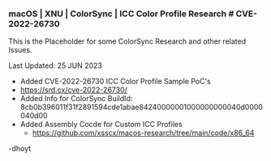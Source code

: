 ### macOS | XNU | ColorSync | ICC Color Profile Research # CVE-2022-26730

This is the Placeholder for some ColorSync Research and other related Issues.

Last Updated: 25 JUN 2023
- Added CVE-2022-26730 ICC Color Profile Sample PoC's
- https://srd.cx/cve-2022-26730/
- Added Info for ColorSync BuildId: 8cb0b396011f31f2891594cde1abae84240000001000000000040d0000040d00
- Added Assembly Cocde for Custom ICC Profiles
  - https://github.com/xsscx/macos-research/tree/main/code/x86_64

-dhoyt
